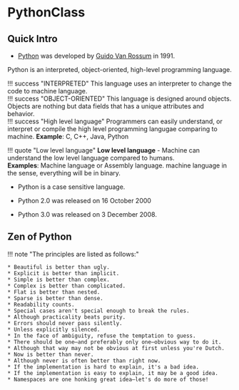 # PythonClass

## Quick Intro

* [Python](https://www.python.org/) was developed by [Guido Van Rossum](https://en.wikipedia.org/wiki/Guido_van_Rossum) in 1991. 

Python is an interpreted, object-oriented, high-level programming language.

!!! success "INTERPRETED"
    This language uses an interpreter to change the code to machine language.  
!!! success "OBJECT-ORIENTED"
    This language is designed around objects. Objects are nothing but data fields that has a unique attributes and behavior.  
!!! success "High level language"
    Programmers can easily understand, or interpret or compile the high level programming langugae comparing to machine. 
    **Example**: C, C++, Java, Python 

!!! quote "Low level language"
    **Low level language** - Machine can understand the low level language compared to humans.  
    **Examples**: Machine language or Assembly language.
    machine language in the sense, everything will be in binary.

* Python is a case sensitive language.

* Python 2.0 was released on 16 October 2000
* Python 3.0 was released on 3 December 2008.


## Zen of Python

!!! note "The principles are listed as follows:"

    * Beautiful is better than ugly.
    * Explicit is better than implicit.
    * Simple is better than complex.
    * Complex is better than complicated.
    * Flat is better than nested.
    * Sparse is better than dense.
    * Readability counts.
    * Special cases aren't special enough to break the rules.
    * Although practicality beats purity.
    * Errors should never pass silently.
    * Unless explicitly silenced.
    * In the face of ambiguity, refuse the temptation to guess.
    * There should be one—and preferably only one—obvious way to do it.
    * Although that way may not be obvious at first unless you're Dutch.
    * Now is better than never.
    * Although never is often better than right now.
    * If the implementation is hard to explain, it's a bad idea.
    * If the implementation is easy to explain, it may be a good idea.
    * Namespaces are one honking great idea—let's do more of those!

